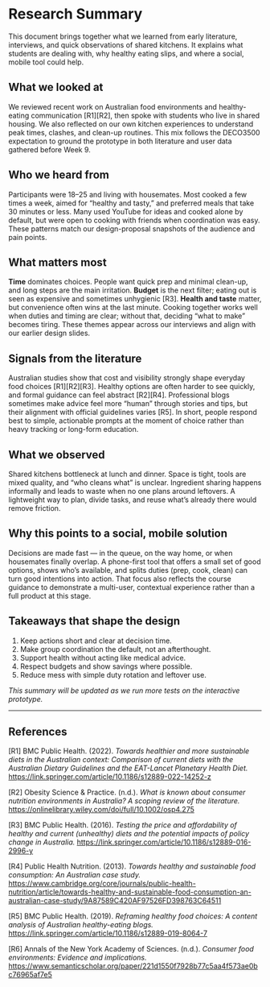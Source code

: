 # Research Summary

This document brings together what we learned from early literature, interviews, and quick observations of shared kitchens. It explains what students are dealing with, why healthy eating slips, and where a social, mobile tool could help.

## What we looked at

We reviewed recent work on Australian food environments and healthy-eating communication [R1][R2], then spoke with students who live in shared housing. We also reflected on our own kitchen experiences to understand peak times, clashes, and clean-up routines. This mix follows the DECO3500 expectation to ground the prototype in both literature and user data gathered before Week 9.

## Who we heard from

Participants were 18–25 and living with housemates. Most cooked a few times a week, aimed for “healthy and tasty,” and preferred meals that take 30 minutes or less. Many used YouTube for ideas and cooked alone by default, but were open to cooking with friends when coordination was easy. These patterns match our design-proposal snapshots of the audience and pain points.

## What matters most

**Time** dominates choices. People want quick prep and minimal clean-up, and long steps are the main irritation. **Budget** is the next filter; eating out is seen as expensive and sometimes unhygienic [R3]. **Health and taste** matter, but convenience often wins at the last minute. Cooking together works well when duties and timing are clear; without that, deciding “what to make” becomes tiring. These themes appear across our interviews and align with our earlier design slides.

## Signals from the literature

Australian studies show that cost and visibility strongly shape everyday food choices [R1][R2][R3]. Healthy options are often harder to see quickly, and formal guidance can feel abstract [R2][R4]. Professional blogs sometimes make advice feel more “human” through stories and tips, but their alignment with official guidelines varies [R5]. In short, people respond best to simple, actionable prompts at the moment of choice rather than heavy tracking or long-form education.

## What we observed

Shared kitchens bottleneck at lunch and dinner. Space is tight, tools are mixed quality, and “who cleans what” is unclear. Ingredient sharing happens informally and leads to waste when no one plans around leftovers. A lightweight way to plan, divide tasks, and reuse what’s already there would remove friction.

## Why this points to a social, mobile solution

Decisions are made fast — in the queue, on the way home, or when housemates finally overlap. A phone-first tool that offers a small set of good options, shows who’s available, and splits duties (prep, cook, clean) can turn good intentions into action. That focus also reflects the course guidance to demonstrate a multi-user, contextual experience rather than a full product at this stage.

## Takeaways that shape the design

1. Keep actions short and clear at decision time.
2. Make group coordination the default, not an afterthought.
3. Support health without acting like medical advice.
4. Respect budgets and show savings where possible.
5. Reduce mess with simple duty rotation and leftover use.

_This summary will be updated as we run more tests on the interactive prototype._

---

## References

[R1] BMC Public Health. (2022). _Towards healthier and more sustainable diets in the Australian context: Comparison of current diets with the Australian Dietary Guidelines and the EAT-Lancet Planetary Health Diet._ https://link.springer.com/article/10.1186/s12889-022-14252-z

[R2] Obesity Science & Practice. (n.d.). _What is known about consumer nutrition environments in Australia? A scoping review of the literature._ https://onlinelibrary.wiley.com/doi/full/10.1002/osp4.275

[R3] BMC Public Health. (2016). _Testing the price and affordability of healthy and current (unhealthy) diets and the potential impacts of policy change in Australia._ https://link.springer.com/article/10.1186/s12889-016-2996-y

[R4] Public Health Nutrition. (2013). _Towards healthy and sustainable food consumption: An Australian case study._ https://www.cambridge.org/core/journals/public-health-nutrition/article/towards-healthy-and-sustainable-food-consumption-an-australian-case-study/9A87589C420AF97526FD398763C64511

[R5] BMC Public Health. (2019). _Reframing healthy food choices: A content analysis of Australian healthy-eating blogs._ https://link.springer.com/article/10.1186/s12889-019-8064-7

[R6] Annals of the New York Academy of Sciences. (n.d.). _Consumer food environments: Evidence and implications._ https://www.semanticscholar.org/paper/221d1550f7928b77c5aa4f573ae0bc76965af7e5
